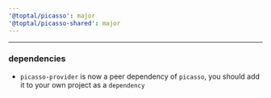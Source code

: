 ```yaml
---
'@toptal/picasso': major
'@toptal/picasso-shared': major
---
```


---

### dependencies

- `picasso-provider` is now a peer dependency of `picasso`, you should add it to your own project as a `dependency`
